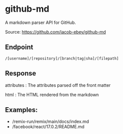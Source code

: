 # github-md

A markdown parser API for GitHub.

Source: https://github.com/jacob-ebey/github-md

## Endpoint

```
/[username]/[repository]/[branch|tag|sha]/[filepath]
```

## Response

attributes
: The attributes parsed off the front matter

html
: The HTML rendered from the markdown

## Examples:

- /remix-run/remix/main/docs/index.md
- /facebook/react/17.0.2/README.md
